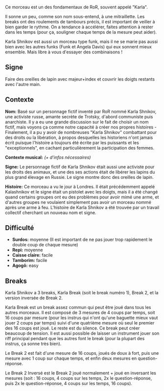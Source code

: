 Ce morceau est un des fondamentaux de RoR, souvent appelé "Karla".

Il sonne un peu, comme son nom sous-entend, à une mitraillette. Les breaks ont
des roulements de tambours précis, il est important de veiller à bien garder le
rythme. On a tendance à accélérer, faites attention à rester dans les temps
(pour ça, souligner chaque temps de la mesure peut aider).

Karla Shnikov est aussi un morceau type funk, mais il ne se marie pas aussi bien
avec les autres funks (Funk et Angela Davis) qui eux sonnent mieux ensemble.
Mais libre à vous d'essayer des combinaisons !

## Signe

Faire des oreilles de lapin avec majeur+index et couvrir les doigts restants
avec l'autre main.

## Contexte

**Nom:** Basé sur un personnage fictif inventé par RoR nommé Karla Shnikov, une
activiste russe, amante secrète de Trotsky, d'abord communiste puis anarchiste.
Il y a eu une grande discussion sur le fait de choisir un nom fictif, mais
voyons ça comme notre capacité à créer nos propres histoires - Finalement, il a
pu y avoir de nombreuses "Karla Shnikov" combattant pour des droits ou la
libération, à propos desquelles les historiens n'ont jamais écrit puisque
l'histoire a toujours été écrite par les puissants et les "exceptionnels", en
cachant particulièrement la participation des femmes.

**Contexte musical:** *(+ d'infos nécessaires)*

**Signe:** Le personnage fictif de Karla Shnikov était aussi une activiste pour
les droits des animaux, et une des ses actions était de libérer les lapins du
plus grand élevage en Russie. Le signe montre donc des oreilles de lapin.

**Histoire:** Ce morceau a vu le jour à Londres. Il était précédemment appelé
Kalashnikov et le signe était un pistolet avec les doigts, mais il a été changé
quand certains groupes ont eu des problèmes pour avoir mimé une arme, et
d'autres groupes ne voulaient simplement pas avoir un morceau nommé après une
arme à feu. L'histoire de Karla Shnikov a été trouvée par un travail collectif
cherchant un nouveau nom et signe.

## Difficulté

* **Surdos:** moyenne (Il est important de ne pas jouer trop rapidement le
  double coup de chaque mesure)
* **Repi:** moyenne
* **Caisse claire:** facile
* **Tamborim:** facile
* **Agogô:** easy

## Breaks

Karla Shnikov a 3 breaks, Karla Break (soit le break numéro 1), Break 2, et la
version inversée de Break 2.

Karla Break est un break assez commun qui peut être joué dans tous les autres
morceaux. Il est composé de 3 mesures de 4 coups par temps, soit 16 coups par
mesure (pour les instrus qui n'ont qu'une baguette mieux vaut jouer 2 coups par
temps) suivi d'une quatrième mesure où seul le premier des 16 coups est joué. Le
reste est du silence. Ce break peut créer beaucoup de tension. Il est aussi
possible de laisser un instrument jouer son riff principal pendant que les
autres font le break (pour la plupart des instrus, ça sonne très bien).

Le Break 2 est fait d'une mesure de 16 coups, joués de doux à fort, puis une
mesure avec 1 coup sur chaque temps, et enfin deux mesures en question-réponse.

Le Break 2 Inversé est le Break 2 joué normalement + joué en inversant les
mesures (soit : 16 coups, 4 coups sur les temps, 2x le question-réponse, puis 2x
le question-réponse, 4 coups sur les temps, 16 coups).
